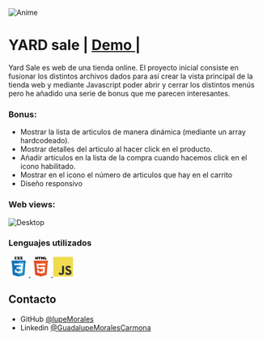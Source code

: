 
![Anime](https://github.com/lupeMorales/modulo-2-evaluacion-final-lupeMorales/blob/main/src/images/logo.png?raw=true)

# YARD sale <span> | </span>  <a href="https://lupemorales.github.io/Onlie-shop-js/" target="_blank">   Demo </a><span> | </span>
    
   
Yard Sale es web de una tienda online.
El proyecto inicial consiste en fusionar los distintos archivos dados para así crear la vista principal de la tienda web y mediante Javascript poder abrir y cerrar los distintos menús pero he añadido una serie de bonus que me parecen interesantes.

### Bonus:

- Mostrar la lista de articulos de manera dinámica (mediante un array hardcodeado).
- Mostrar detalles del articulo al hacer click en el producto.
- Añadir artículos en la lista de la compra cuando hacemos click en el icono habilitado.
- Mostrar en el icono el número de articulos que hay en el carrito
- Diseño responsivo


### Web views:

![Desktop](https://github.com/lupeMorales/modulo-2-evaluacion-final-lupeMorales/blob/main/src/images/desktop_view.png?raw=true)



### Lenguajes utilizados


<p align="left"> <a href="https://www.w3schools.com/css/" target="_blank"> <img src="https://raw.githubusercontent.com/devicons/devicon/master/icons/css3/css3-original-wordmark.svg" alt="css3" width="40" height="40"/> </a> <a href="https://www.w3.org/html/" target="_blank"> <img src="https://raw.githubusercontent.com/devicons/devicon/master/icons/html5/html5-original-wordmark.svg" alt="html5" width="40" height="40"/> </a> <a href="https://developer.mozilla.org/en-US/docs/Web/JavaScript" target="_blank"> <img src="https://raw.githubusercontent.com/devicons/devicon/master/icons/javascript/javascript-original.svg" alt="javascript" width="40" height="40"/> </a> 



## Contacto

- GitHub [@lupeMorales](https://github.com/lupeMorales )
- Linkedin [@GuadalupeMoralesCarmona](https://linkedin.com/in/guadalupe-morales-carmona-817245226/ )
